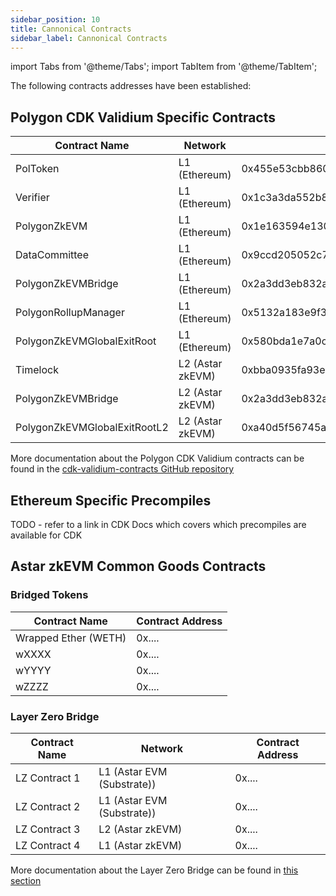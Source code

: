 ```yaml
---
sidebar_position: 10
title: Cannonical Contracts
sidebar_label: Cannonical Contracts
---
```

import Tabs from '@theme/Tabs';
import TabItem from '@theme/TabItem';

The following contracts addresses have been established:


## Polygon CDK Validium Specific Contracts
<Tabs>
<TabItem value="mainnet" label="Astar zkEVM Mainnet" default>

| Contract Name                | Network          | Contract Address                           |
| ---------------------------- | ---------------- | ------------------------------------------ |
| PolToken                     | L1 (Ethereum)    | 0x455e53cbb86018ac2b8092fdcd39d8444affc3f6 |
| Verifier                     | L1 (Ethereum)    | 0x1c3a3da552b8662cd69538356b1e7c2e9cc1ebd8 |
| PolygonZkEVM                 | L1 (Ethereum)    | 0x1e163594e13030244dcaf4cdfc2cd0ba3206da80 |
| DataCommittee                | L1 (Ethereum)    | 0x9ccd205052c732ac1df2cf7bf8aacc0e371ee0b0 |
| PolygonZkEVMBridge           | L1 (Ethereum)    | 0x2a3dd3eb832af982ec71669e178424b10dca2ede |
| PolygonRollupManager         | L1 (Ethereum)    | 0x5132a183e9f3cb7c848b0aac5ae0c4f0491b7ab2 |
| PolygonZkEVMGlobalExitRoot   | L1 (Ethereum)    | 0x580bda1e7a0cfae92fa7f6c20a3794f169ce3cfb |
| Timelock                     | L2 (Astar zkEVM) | 0xbba0935fa93eb23de7990b47f0d96a8f75766d13 |
| PolygonZkEVMBridge           | L2 (Astar zkEVM) | 0x2a3dd3eb832af982ec71669e178424b10dca2ede |
| PolygonZkEVMGlobalExitRootL2 | L2 (Astar zkEVM) | 0xa40d5f56745a118d0906a34e69aec8c0db1cb8fa |
</TabItem>
<TabItem value="testnet" label="zKatana Testnet">
</TabItem>
</Tabs>

More documentation about the Polygon CDK Validium contracts can be found in the [cdk-validium-contracts GitHub repository](https://github.com/0xPolygon/cdk-validium-contracts)

## Ethereum Specific Precompiles

TODO - refer to a link in CDK Docs which covers which precompiles are available for CDK

## Astar zkEVM Common Goods Contracts

### Bridged Tokens
<Tabs>
<TabItem value="mainnet" label="Astar zkEVM Mainnet" default>

| Contract Name                | Contract Address                           |
| ---------------------------- | ------------------------------------------ |
| Wrapped Ether (WETH)         | 0x.... |
| wXXXX                        | 0x.... |
| wYYYY                        | 0x.... |
| wZZZZ                        | 0x.... |
</TabItem>
<TabItem value="testnet" label="zKatana Testnet">
</TabItem>
</Tabs>



### Layer Zero Bridge
<Tabs>
<TabItem value="mainnet" label="Astar zkEVM Mainnet" default>

| Contract Name                | Network                       | Contract Address                           |
| ---------------------------- | ------------------------------|------------------------------------------ |
| LZ Contract 1                | L1 (Astar EVM (Substrate))    | 0x.... |
| LZ Contract 2                | L1 (Astar EVM (Substrate))    | 0x.... |
| LZ Contract 3                | L2 (Astar zkEVM)              | 0x.... |
| LZ Contract 4                | L1 (Astar zkEVM)              | 0x.... |
</TabItem>
<TabItem value="testnet" label="zKatana Testnet">
</TabItem>
</Tabs>

More documentation about the Layer Zero Bridge can be found in [this section](/docs/build/zkEVM/integrations/bridges-relays/AstarEVM-zkEVM.md) 
